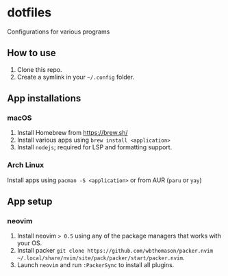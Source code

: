 # dotfiles

Configurations for various programs

## How to use

1. Clone this repo.
2. Create a symlink in your `~/.config` folder.

## App installations

### macOS

1. Install Homebrew from https://brew.sh/
2. Install various apps using `brew install <application>`
3. Install `nodejs`; required for LSP and formatting support.

### Arch Linux

Install apps using `pacman -S <application>` or from AUR (`paru` or `yay`)

## App setup

### neovim

1. Install neovim `> 0.5` using any of the package managers that works with your OS.
2. Install packer `git clone https://github.com/wbthomason/packer.nvim ~/.local/share/nvim/site/pack/packer/start/packer.nvim`.
3. Launch `neovim` and run `:PackerSync` to install all plugins.
